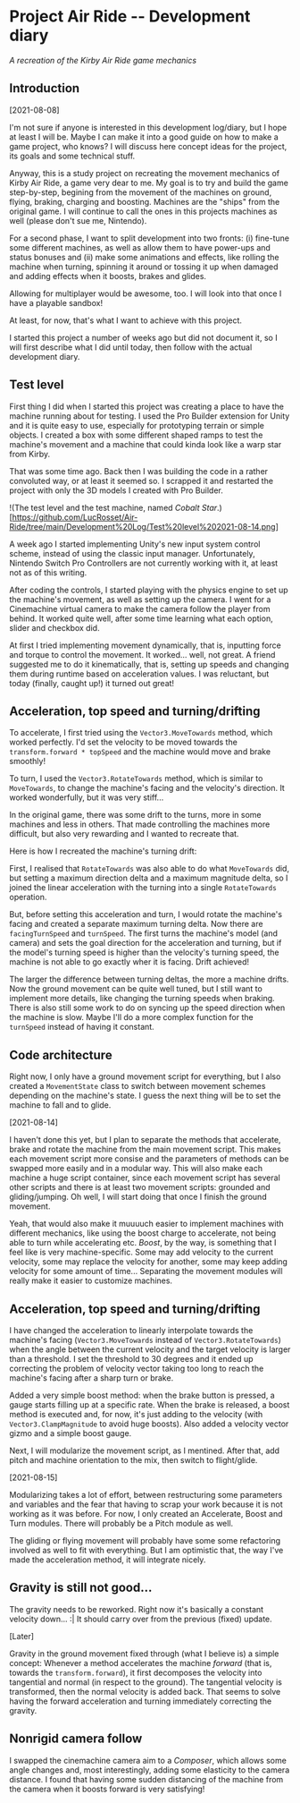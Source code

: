 # Project Air Ride -- Development diary
_A recreation of the Kirby Air Ride game mechanics_

## Introduction
[2021-08-08]

I'm not sure if anyone is interested in this development log/diary, but I hope at least I will be.
Maybe I can make it into a good guide on how to make a game project, who knows?
I will discuss here concept ideas for the project, its goals and some technical stuff.

Anyway, this is a study project on recreating the movement mechanics of Kirby Air Ride, a game very dear to me.
My goal is to try and build the game step-by-step, begining from the movement of the machines on ground, flying, braking, charging and boosting.
Machines are the "ships" from the original game. I will continue to call the ones in this projects machines as well (please don't sue me, Nintendo).

For a second phase, I want to split development into two fronts:
(i) fine-tune some different machines, as well as allow them to have power-ups and status bonuses and
(ii) make some animations and effects, like rolling the machine when turning, spinning it around or tossing it up when damaged and adding effects when it boosts, brakes and glides.

Allowing for multiplayer would be awesome, too.
I will look into that once I have a playable sandbox!

At least, for now, that's what I want to achieve with this project.

I started this project a number of weeks ago but did not document it, so I will first describe what I did until today, then follow with the actual development diary.

## Test level
First thing I did when I started this project was creating a place to have the machine running about for testing.
I used the Pro Builder extension for Unity and it is quite easy to use, especially for prototyping terrain or simple objects.
I created a box with some different shaped ramps to test the machine's movement and a machine that could kinda look like a warp star from Kirby.

That was some time ago.
Back then I was building the code in a rather convoluted way, or at least it seemed so.
I scrapped it and restarted the project with only the 3D models I created with Pro Builder.

!(The test level and the test machine, named _Cobalt Star_.)[https://github.com/LucRosset/Air-Ride/tree/main/Development%20Log/Test%20level%202021-08-14.png]

A week ago I started implementing Unity's new input system control scheme, instead of using the classic input manager.
Unfortunately, Nintendo Switch Pro Controllers are not currently working with it, at least not as of this writing.

After coding the controls, I started playing with the physics engine to set up the machine's movement, as well as setting up the camera.
I went for a Cinemachine virtual camera to make the camera follow the player from behind.
It worked quite well, after some time learning what each option, slider and checkbox did.

At first I tried implementing movement dynamically, that is, inputting force and torque to control the movement.
It worked... well, not great.
A friend suggested me to do it kinematically, that is, setting up speeds and changing them during runtime based on acceleration values.
I was reluctant, but today (finally, caught up!) it turned out great!

## Acceleration, top speed and turning/drifting
To accelerate, I first tried using the `Vector3.MoveTowards` method, which worked perfectly.
I'd set the velocity to be moved towards the `transform.forward * topSpeed` and the machine would move and brake smoothly!

To turn, I used the `Vector3.RotateTowards` method, which is similar to `MoveTowards`, to change the machine's facing and the velocity's direction.
It worked wonderfully, but it was very stiff...

In the original game, there was some drift to the turns, more in some machines and less in others.
That made controlling the machines more difficult, but also very rewarding and I wanted to recreate that.

Here is how I recreated the machine's turning drift:

First, I realised that `RotateTowards` was also able to do what `MoveTowards` did, but setting a maximum direction delta and a maximum magnitude delta, so I joined the linear acceleration with the turning into a single `RotateTowards` operation.

But, before setting this acceleration and turn, I would rotate the machine's facing and created a separate maximum turning delta.
Now there are `facingTurnSpeed` and `turnSpeed`.
The first turns the machine's model (and camera) and sets the goal direction for the acceleration and turning, but if the model's turning speed is higher than the velocity's turning speed, the machine is not able to go exactly wher it is facing.
Drift achieved!

The larger the difference between turning deltas, the more a machine drifts.
Now the ground movement can be quite well tuned, but I still want to implement more details, like changing the turning speeds when braking.
There is also still some work to do on syncing up the speed direction when the machine is slow.
Maybe I'll do a more complex function for the `turnSpeed` instead of having it constant.

## Code architecture
Right now, I only have a ground movement script for everything, but I also created a `MovementState` class to switch between movement schemes depending on the machine's state.
I guess the next thing will be to set the machine to fall and to glide.

[2021-08-14]

I haven't done this yet, but I plan to separate the methods that accelerate, brake and rotate the machine from the main movement script.
This makes each movement script more consise and the parameters of methods can be swapped more easily and in a modular way.
This will also make each machine a huge script container, since each movement script has several other scripts and there is at least two movement scripts: grounded and gliding/jumping.
Oh well, I will start doing that once I finish the ground movement.

Yeah, that would also make it muuuuch easier to implement machines with different mechanics, like using the boost charge to accelerate, not being able to turn while accelerating etc.
_Boost_, by the way, is something that I feel like is very machine-specific.
Some may add velocity to the current velocity, some may replace the velocity for another, some may keep adding velocity for some amount of time...
Separating the movement modules will really make it easier to customize machines.

## Acceleration, top speed and turning/drifting
I have changed the acceleration to linearly interpolate towards the machine's facing (`Vector3.MoveTowards` instead of `Vector3.RotateTowards`) when the angle between the current velocity and the target velocity is larger than a threshold.
I set the threshold to 30 degrees and it ended up correcting the problem of velocity vector taking too long to reach the machine's facing after a sharp turn or brake.

Added a very simple boost method: when the brake button is pressed, a gauge starts filling up at a specific rate.
When the brake is released, a boost method is executed and, for now, it's just adding to the velocity (with `Vector3.ClampMagnitude` to avoid huge boosts).
Also added a velocity vector gizmo and a simple boost gauge.

Next, I will modularize the movement script, as I mentined.
After that, add pitch and machine orientation to the mix, then switch to flight/glide.

[2021-08-15]

Modularizing takes a lot of effort, between restructuring some parameters and variables and the fear that having to scrap your work because it is not working as it was before.
For now, I only created an Accelerate, Boost and Turn modules.
There will probably be a Pitch module as well.

The gliding or flying movement will probably have some some refactoring involved as well to fit with everything.
But I am optimistic that, the way I've made the acceleration method, it will integrate nicely.

## Gravity is still not good...
The gravity needs to be reworked.
Right now it's basically a constant velocity down... :| It should carry over from the previous (fixed) update.

[Later]

Gravity in the ground movement fixed through (what I believe is) a simple concept:
Whenever a method accelerates the machine _forward_ (that is, towards the `transform.forward`), it first decomposes the velocity into tangential and normal (in respect to the ground).
The tangential velocity is transformed, then the normal velocity is added back.
That seems to solve having the forward acceleration and turning immediately correcting the gravity.

## Nonrigid camera follow
I swapped the cinemachine camera aim to a _Composer_, which allows some angle changes and, most interestingly, adding some elasticity to the camera distance.
I found that having some sudden distancing of the machine from the camera when it boosts forward is very satisfying!
